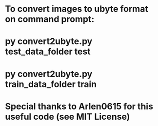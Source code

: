 # To convert images to ubyte format on command prompt:
# py convert2ubyte.py test_data_folder test 
# py convert2ubyte.py train_data_folder train 
# Special thanks to Arlen0615 for this useful code (see MIT License)
